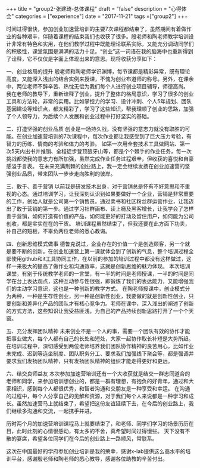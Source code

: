 +++
title = "group2-张建琦-总体课程"
draft = "false"
description = "心得体会"
categories = ["experience"]
date = "2017-11-21"
tags =["group2"]
+++

时间过得很快，参加创业加速营培训的主要7次课程都结束了，虽然期间有着做作业的各种艰辛，伴随着课程的结束我们也收获了很多。殷老师和陶老师教学培训设计非常有特色和实用，在他们教学过程中既能理论联系实际，又能充分调动同学们的积极性，课堂氛围是满满的活力十足。“创业”这一词语在我的脑海中也重新得到了诠释，它不仅仅是字面上体现出来的意思。现将收获分享如下：

一、创业格局的提升
殷老师和陶老师学识渊博，每节课都是精彩异常，既有理论高度，又能深入浅出的结合实例来授课，不愧为创业布道师的称号。另外，在课余中，两位老师不辞辛苦、热忱无偿为我们每个人进行创业项目辅导，师德高尚。
我在老师的教导下，重新诠释了创业，提升了整体的格局意识，学习了很多的创业工具和方法轮，非常的实用。比如掌控力的学习、设计冲刺、个人5年规划、团队基因建设等知识点，都太精彩了，学习了这些知识，帮我理顺了创业的思路，加强了个人领导力，为后续个人发展和创业过程中打好坚实的基础。

二、打造坚强的创业品质
创业是一场持久战，没有坚强的意志力就没有取胜的可能。在创业加速营培训的7次课程中，每次作业都让我感受到了巨大压力考验，有智力的历练、情商的考验和体力的考验。
如第一次用全套技术工具做网站、第一次5天内出书并推销、全程徒步登顶狼牙山等，都是个个棘手的作业任务，每一次挑战都使我的意志力有所加强，虽然完成作业任务过程艰辛，但收获的喜悦和自豪感溢于言表。
在未来充满荆棘的创业路上，我一定会继续发扬在创业加速营的坚强创业品质，带来团队一步步走向胜利的彼岸。

三、敢于、善于营销
以前我是研发技术出身，对于营销总是怀有不好意思和不重视的心态。通过培训学习，让我深刻认识到如果要做好一个企业，营销是非常重要的工作，创始人就是公司第一个销售员。通过卖书和社区粉丝群运营作业，让我迈出了敢于营销的第一步。通过学习社群画布、读上瘾及黑客增长，让我学会了怎样善于营销，如何打造有价值的产品，如何能更好的打动及留住用户，如何能为公司创收，都是实实在在的干货。
培训课程虽然结束了，但我还要在此方面下功夫，补自己的短板，不辜负两位老师的悉心教诲。

四、创新思维模式做事
德鲁克说过，企业存在的价值一个是创造顾客，另一个就是要不断的创新。在创业加速营上第一课就体会到了创新的气息，整个培训过程全部使用github和it工具协同工作，在以前的参加的培训过程中都没有这样做过，这样一来极大的提高了做作业和沟通效率，这就是创新思维的魅力体现。
本次培训课堂，有别于传统教学老师的一言堂，有一半的时间是老师授课，一半的时间是同学在台上表达观点，这种互动参与性很强，即锻炼了我们的表达能力，又能增强我们的主动学习意识，这也是一种创新的教学方式。
在陶老师授课中，创业模式分为两种，一种是生存性创业，另一种是创新性创业，我要做的就是创新性创业，只要创新和差异化产品的团队才有核心竞争力。老师在课中，深入浅出的阐述了创新的方式方法，这些知识让我受益匪浅，为自己的产品持续创新思路打开了一个个天窗。

五、充分发挥团队精神
未来创业不是一个人的事，需要一个团队有效的协作才能把事业做大，每个人都有自己的长处和短处，大家一起协作取长补短是大势所趋。
在培训过程中，深切感受到两位老师培养我们团队协作精神的良苦用心，比如作业未完成、迟到等连坐制度、团队职务分工、要求我们加强线下聚会等，都是强调并要求我们发扬团队精神，只有发扬团队精神的组织才能走得更好和更远。

六、结交良师益友
本次参加加速营培训还有一个大收获就是结交一群志同道合的老师和同学，来参加培训想创业的，都是一群有理想，有抱负的好青年，通过和大家相识，感到每个人都很优秀，和智者沟通和交朋友是一种享受和幸运。
在沟通的过程中，每个人分享自己的见解和资源，对于我们每个人来说都是一种学习和成长。虽然加速营马上就结束了，希望把这份友谊延续下去，在今后的创业路上，我们继续多沟通和交流，一起携手并进。

历时两个月的加速营培训课程马上就要结束了，和老师、同学们学习的场景历历在目，此时此刻的心情很感动，有太多的不舍，真希望时间过得慢些。
天下没有不散的宴席，希望各位同学们在今后的创业路上一路顺风，常联系。

这次在中国最好的学府参加创业培训是我的荣幸，感谢x-lab提供这么高水平的培训平台，感谢殷老师和陶老师的悉心教导，感谢各位助教的辛苦付出。

